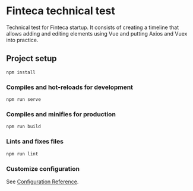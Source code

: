 # Finteca technical test

Technical test for Finteca startup. It consists of creating a timeline that allows adding and editing elements using Vue and putting Axios and Vuex into practice.

## Project setup
```
npm install
```

### Compiles and hot-reloads for development
```
npm run serve
```

### Compiles and minifies for production
```
npm run build
```

### Lints and fixes files
```
npm run lint
```

### Customize configuration
See [Configuration Reference](https://cli.vuejs.org/config/).

